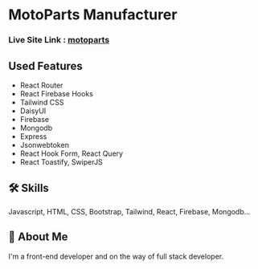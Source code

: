 # MotoParts Manufacturer

### Live Site Link : [motoparts](https://moto-parts-c1806.web.app/)

## Used Features

- React Router
- React Firebase Hooks
- Tailwind CSS
- DaisyUI
- Firebase
- Mongodb
- Express
- Jsonwebtoken
- React Hook Form, React Query
- React Toastify, SwiperJS

## 🛠 Skills
Javascript, HTML, CSS, Bootstrap, Tailwind, React, Firebase, Mongodb...

## 🚀 About Me
I'm a front-end developer and on the way of full stack developer. 
